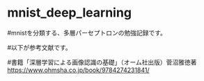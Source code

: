 # mnist_deep_learning

#mnistを分類する、多層パーセプトロンの勉強記録です。

#以下が参考文献です。

#書籍「深層学習による画像認識の基礎」（オーム社出版）菅沼雅徳著 https://www.ohmsha.co.jp/book/9784274231841/

